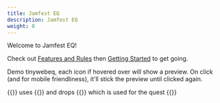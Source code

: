 ```yaml
---
title: Jamfest EQ
description: Jamfest EQ
weight: 0
---
```


Welcome to Jamfest EQ!

Check out [Features and Rules](features-and-rules) then [Getting Started](getting-started) to get going.

Demo tinywebeq, each icon if hovered over will show a preview. On click (and for mobile friendliness), it'll stick the preview until clicked again. 

{{<npc id="32040" name="Lord Nagafen">}} uses {{<spell id="861" name="Lava Breath">}} and drops {{<item id="11622" name="Red Dragon Scales">}} which is used for the quest {{<item id="20542" name="Singing Short Sword">}}